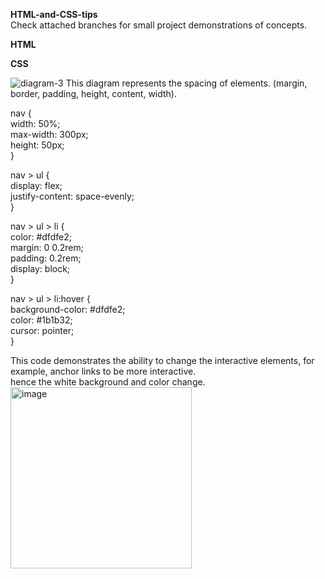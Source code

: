 **HTML-and-CSS-tips**  
Check attached branches for small project demonstrations of concepts.

**HTML**




**CSS**

![diagram-3](https://github.com/Gwillyn/HTML-and-CSS-tips/assets/163878088/2aed9225-ebc8-419f-bfe4-87bf85b9d660)
        This diagram represents the spacing of elements. (margin, border, padding, height, content, width).  

nav {  
  width: 50%;  
  max-width: 300px;  
  height: 50px;  
}  
  
nav > ul {  
  display: flex;  
  justify-content: space-evenly;  
}  

nav > ul > li {  
  color: #dfdfe2;  
  margin: 0 0.2rem;  
  padding: 0.2rem;  
  display: block;  
}  

nav > ul > li:hover {  
  background-color: #dfdfe2;  
  color: #1b1b32;  
  cursor: pointer;  
}    
  
This code demonstrates the ability to change the interactive elements, for example, anchor links to be more interactive.  
hence the white background and color change.  
<img width="290" alt="image" src="https://github.com/Gwillyn/HTML-and-CSS-tips/assets/163878088/14e84493-bd70-42a6-a6a7-3d48088be32b">


